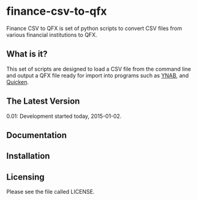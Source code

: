 finance-csv-to-qfx
==================

Finance CSV to QFX is  set of python scripts to convert CSV files from various financial institutions to QFX.

What is it?
-----------

This set of scripts are designed to load a CSV file from the command line and output a QFX file ready for import into programs such as [YNAB](http://www.youneedabudget.com), and [Quicken](http://www.quicken.com).

The Latest Version
------------------

0.01: Development started today, 2015-01-02.

Documentation
-------------

Installation
------------

Licensing
---------

Please see the file called LICENSE.
